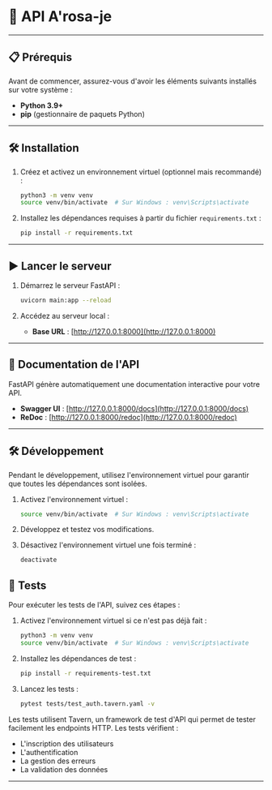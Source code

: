 # 🚀 API A'rosa-je

---

## 📋 Prérequis

Avant de commencer, assurez-vous d'avoir les éléments suivants installés sur votre système :

- **Python 3.9+**
- **pip** (gestionnaire de paquets Python)

---

## 🛠️ Installation

1. Créez et activez un environnement virtuel (optionnel mais recommandé) :
   ```bash
   python3 -m venv venv
   source venv/bin/activate  # Sur Windows : venv\Scripts\activate
   ```

2. Installez les dépendances requises à partir du fichier `requirements.txt` :
   ```bash
   pip install -r requirements.txt
   ```

---

## ▶️ Lancer le serveur

1. Démarrez le serveur FastAPI :
   ```bash
   uvicorn main:app --reload
   ```

2. Accédez au serveur local :
   - **Base URL** : [http://127.0.0.1:8000](http://127.0.0.1:8000)

---

## 📖 Documentation de l'API

FastAPI génère automatiquement une documentation interactive pour votre API.

- **Swagger UI** : [http://127.0.0.1:8000/docs](http://127.0.0.1:8000/docs)
- **ReDoc** : [http://127.0.0.1:8000/redoc](http://127.0.0.1:8000/redoc)

---

## 🛠️ Développement

Pendant le développement, utilisez l'environnement virtuel pour garantir que toutes les dépendances sont isolées.

1. Activez l'environnement virtuel :
   ```bash
   source venv/bin/activate  # Sur Windows : venv\Scripts\activate
   ```

2. Développez et testez vos modifications.

3. Désactivez l'environnement virtuel une fois terminé :
   ```bash
   deactivate
   ```

## 🧪 Tests

Pour exécuter les tests de l'API, suivez ces étapes :

1. Activez l'environnement virtuel si ce n'est pas déjà fait :
   ```bash
   python3 -m venv venv
   source venv/bin/activate  # Sur Windows : venv\Scripts\activate
   ```

2. Installez les dépendances de test :
   ```bash
   pip install -r requirements-test.txt
   ```

3. Lancez les tests :
   ```bash
   pytest tests/test_auth.tavern.yaml -v
   ```

Les tests utilisent Tavern, un framework de test d'API qui permet de tester facilement les endpoints HTTP. Les tests vérifient :
- L'inscription des utilisateurs
- L'authentification
- La gestion des erreurs
- La validation des données

---
